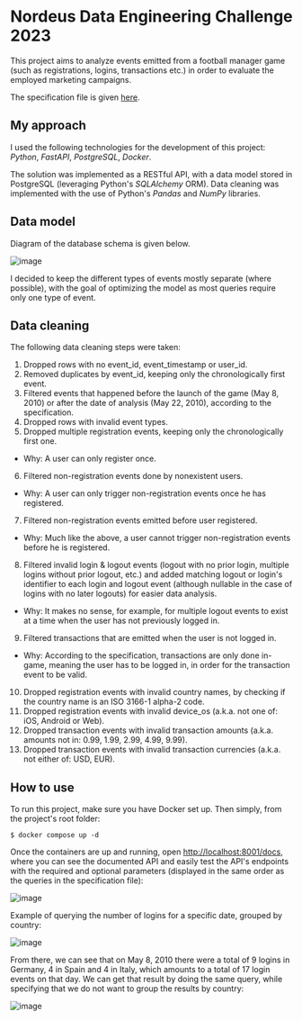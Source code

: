 ﻿# Nordeus Data Engineering Challenge 2023
This project aims to analyze events emitted from a football manager game (such as registrations, logins, transactions etc.) in order to evaluate the employed marketing campaigns.

The specification file is given [here](https://github.com/milomilo33/data-engineering-challenge/blob/main/JobFair%202023-%20Data%20Engineering%20Challenge_.pdf).

## My approach
I used the following technologies for the development of this project: _Python_, _FastAPI_, _PostgreSQL_, _Docker_.

The solution was implemented as a RESTful API, with a data model stored in PostgreSQL (leveraging Python's _SQLAlchemy_ ORM). Data cleaning was implemented with the use of Python's _Pandas_ and _NumPy_ libraries.

## Data model
Diagram of the database schema is given below.

![image](https://github.com/milomilo33/data-engineering-challenge/assets/29868001/e6d31ef6-9ed8-4a89-b8ab-20a818d309db)

I decided to keep the different types of events mostly separate (where possible), with the goal of optimizing the model as most queries require only one type of event.

## Data cleaning
The following data cleaning steps were taken:
1. Dropped rows with no event_id, event_timestamp or user_id.
2. Removed duplicates by event_id, keeping only the chronologically first event.
3. Filtered events that happened before the launch of the game (May 8, 2010) or after the date of analysis (May 22, 2010), according to the specification.
4. Dropped rows with invalid event types.
5. Dropped multiple registration events, keeping only the chronologically first one.
  - Why: A user can only register once.
6. Filtered non-registration events done by nonexistent users.
  - Why: A user can only trigger non-registration events once he has registered.
7. Filtered non-registration events emitted before user registered.
  - Why: Much like the above, a user cannot trigger non-registration events before he is registered.
8. Filtered invalid login & logout events (logout with no prior login, multiple logins without prior logout, etc.) and added matching logout or login's identifier to each login and logout event (although nullable in the case of logins with no later logouts) for easier data analysis.
  - Why: It makes no sense, for example, for multiple logout events to exist at a time when the user has not previously logged in.
9. Filtered transactions that are emitted when the user is not logged in.
  - Why: According to the specification, transactions are only done in-game, meaning the user has to be logged in, in order for the transaction event to be valid.
10. Dropped registration events with invalid country names, by checking if the country name is an ISO 3166-1 alpha-2 code.
11. Dropped registration events with invalid device_os (a.k.a. not one of: iOS, Android or Web).
12. Dropped transaction events with invalid transaction amounts (a.k.a. amounts not in: 0.99, 1.99, 2.99, 4.99, 9.99).
13. Dropped transaction events with invalid transaction currencies (a.k.a. not either of: USD, EUR).

## How to use
To run this project, make sure you have Docker set up. Then simply, from the project's root folder:

```
$ docker compose up -d
```

Once the containers are up and running, open [http://localhost:8001/docs](http://localhost:8001/docs), where you can see the documented API and easily test the API's endpoints with the required and optional parameters (displayed in the same order as the queries in the specification file):

![image](https://github.com/milomilo33/data-engineering-challenge/assets/29868001/c22b9740-daa5-488b-ba4f-cfe36e9a7603)

Example of querying the number of logins for a specific date, grouped by country:

![image](https://github.com/milomilo33/data-engineering-challenge/assets/29868001/51638591-e866-43fd-8db1-fe8081c0fa15)

From there, we can see that on May 8, 2010 there were a total of 9 logins in Germany, 4 in Spain and 4 in Italy, which amounts to a total of 17 login events on that day. We can get that result by doing the same query, while specifying that we do not want to group the results by country:

![image](https://github.com/milomilo33/data-engineering-challenge/assets/29868001/1c246a9d-8427-4142-8202-0de11cde2674)

